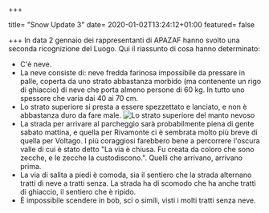 +++

title= "Snow Update 3"
date= 2020-01-02T13:24:12+01:00
featured= false

+++
In data 2 gennaio dei rappresentanti di APAZAF hanno svolto una seconda ricognizione del Luogo. Qui il riassunto di cosa hanno determinato:
- C'è neve.
- La neve consiste di: neve fredda farinosa impossibile da pressare in palle, coperta da uno strato abbastanza morbido (ma contenente un rigo di ghiaccio) di neve che porta almeno persone di 60 kg. In tutto uno spessore che varia dai 40 ai 70 cm.
- Lo strato superiore si presta a essere spezzettato e lanciato, e non è abbastanza duro da fare male.
![Lo strato superiore del manto nevoso](/img/post/strata.jpg)
- La strada per arrivare al parcheggio sarà probabilmente piena di gente sabato mattina, e quella per Rivamonte ci è sembrata molto più breve di quella per Voltago. I più coraggiosi farebbero bene a percorrere l'oscura valle di cui è stato detto "La via è chiusa. Fu creata da coloro che sono zecche, e le zecche la custodiscono.". Quelli che arrivano, arrivano prima.
- La via di salita a piedi è comoda, sia il sentiero che la strada alternano tratti di neve a tratti senza. La strada ha di scomodo che ha anche tratti di ghiaccio, il sentiero che è ripido. 
- È impossibile scendere in bob, sci o simili, visti i molti tratti senza neve.

